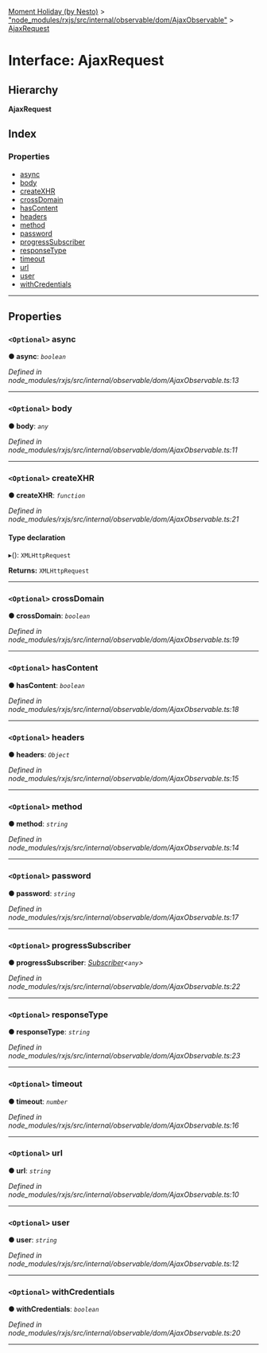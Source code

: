 [Moment Holiday (by Nesto)](../README.md) > ["node_modules/rxjs/src/internal/observable/dom/AjaxObservable"](../modules/_node_modules_rxjs_src_internal_observable_dom_ajaxobservable_.md) > [AjaxRequest](../interfaces/_node_modules_rxjs_src_internal_observable_dom_ajaxobservable_.ajaxrequest.md)

# Interface: AjaxRequest

## Hierarchy

**AjaxRequest**

## Index

### Properties

* [async](_node_modules_rxjs_src_internal_observable_dom_ajaxobservable_.ajaxrequest.md#async)
* [body](_node_modules_rxjs_src_internal_observable_dom_ajaxobservable_.ajaxrequest.md#body)
* [createXHR](_node_modules_rxjs_src_internal_observable_dom_ajaxobservable_.ajaxrequest.md#createxhr)
* [crossDomain](_node_modules_rxjs_src_internal_observable_dom_ajaxobservable_.ajaxrequest.md#crossdomain)
* [hasContent](_node_modules_rxjs_src_internal_observable_dom_ajaxobservable_.ajaxrequest.md#hascontent)
* [headers](_node_modules_rxjs_src_internal_observable_dom_ajaxobservable_.ajaxrequest.md#headers)
* [method](_node_modules_rxjs_src_internal_observable_dom_ajaxobservable_.ajaxrequest.md#method)
* [password](_node_modules_rxjs_src_internal_observable_dom_ajaxobservable_.ajaxrequest.md#password)
* [progressSubscriber](_node_modules_rxjs_src_internal_observable_dom_ajaxobservable_.ajaxrequest.md#progresssubscriber)
* [responseType](_node_modules_rxjs_src_internal_observable_dom_ajaxobservable_.ajaxrequest.md#responsetype)
* [timeout](_node_modules_rxjs_src_internal_observable_dom_ajaxobservable_.ajaxrequest.md#timeout)
* [url](_node_modules_rxjs_src_internal_observable_dom_ajaxobservable_.ajaxrequest.md#url)
* [user](_node_modules_rxjs_src_internal_observable_dom_ajaxobservable_.ajaxrequest.md#user)
* [withCredentials](_node_modules_rxjs_src_internal_observable_dom_ajaxobservable_.ajaxrequest.md#withcredentials)

---

## Properties

<a id="async"></a>

### `<Optional>` async

**● async**: *`boolean`*

*Defined in node_modules/rxjs/src/internal/observable/dom/AjaxObservable.ts:13*

___
<a id="body"></a>

### `<Optional>` body

**● body**: *`any`*

*Defined in node_modules/rxjs/src/internal/observable/dom/AjaxObservable.ts:11*

___
<a id="createxhr"></a>

### `<Optional>` createXHR

**● createXHR**: *`function`*

*Defined in node_modules/rxjs/src/internal/observable/dom/AjaxObservable.ts:21*

#### Type declaration
▸(): `XMLHttpRequest`

**Returns:** `XMLHttpRequest`

___
<a id="crossdomain"></a>

### `<Optional>` crossDomain

**● crossDomain**: *`boolean`*

*Defined in node_modules/rxjs/src/internal/observable/dom/AjaxObservable.ts:19*

___
<a id="hascontent"></a>

### `<Optional>` hasContent

**● hasContent**: *`boolean`*

*Defined in node_modules/rxjs/src/internal/observable/dom/AjaxObservable.ts:18*

___
<a id="headers"></a>

### `<Optional>` headers

**● headers**: *`Object`*

*Defined in node_modules/rxjs/src/internal/observable/dom/AjaxObservable.ts:15*

___
<a id="method"></a>

### `<Optional>` method

**● method**: *`string`*

*Defined in node_modules/rxjs/src/internal/observable/dom/AjaxObservable.ts:14*

___
<a id="password"></a>

### `<Optional>` password

**● password**: *`string`*

*Defined in node_modules/rxjs/src/internal/observable/dom/AjaxObservable.ts:17*

___
<a id="progresssubscriber"></a>

### `<Optional>` progressSubscriber

**● progressSubscriber**: *[Subscriber](../classes/_node_modules_rxjs_src_internal_subscriber_.subscriber.md)<`any`>*

*Defined in node_modules/rxjs/src/internal/observable/dom/AjaxObservable.ts:22*

___
<a id="responsetype"></a>

### `<Optional>` responseType

**● responseType**: *`string`*

*Defined in node_modules/rxjs/src/internal/observable/dom/AjaxObservable.ts:23*

___
<a id="timeout"></a>

### `<Optional>` timeout

**● timeout**: *`number`*

*Defined in node_modules/rxjs/src/internal/observable/dom/AjaxObservable.ts:16*

___
<a id="url"></a>

### `<Optional>` url

**● url**: *`string`*

*Defined in node_modules/rxjs/src/internal/observable/dom/AjaxObservable.ts:10*

___
<a id="user"></a>

### `<Optional>` user

**● user**: *`string`*

*Defined in node_modules/rxjs/src/internal/observable/dom/AjaxObservable.ts:12*

___
<a id="withcredentials"></a>

### `<Optional>` withCredentials

**● withCredentials**: *`boolean`*

*Defined in node_modules/rxjs/src/internal/observable/dom/AjaxObservable.ts:20*

___

